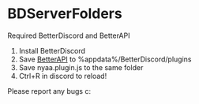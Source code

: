 # BDServerFolders

Required BetterDiscord and BetterAPI

1. Install BetterDiscord
2. Save [BetterAPI](https://github.com/Bluscream/BetterDiscord-Plugins-and-Themes/blob/master/src/plugins/0_BetterAPI.plugin.js) to %appdata%/BetterDiscord/plugins
3. Save nyaa.plugin.js to the same folder
4. Ctrl+R in discord to reload!

Please report any bugs c:
